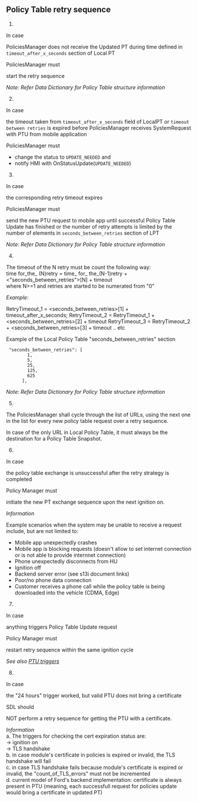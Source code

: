 ## Policy Table retry sequence

1. 
In case 

PoliciesManager does not receive the Updated PT during time defined in `timeout_after_x_seconds` section of Local PT 

PoliciesManager must

start the retry sequence

_Note: Refer Data Dictionary for Policy Table structure information_

2. 
In case 

the timeout taken from `timeout_after_x_seconds` field of LocalPT or `timeout between retries` is expired before PoliciesManager receives SystemRequest with PTU from mobile application

PoliciesManager must 
- change the status to `UPDATE_NEEDED` and 
- notify HMI with OnStatusUpdate(`UPDATE_NEEDED`) 

3. 
In case 

the corresponding retry timeout expires 

PoliciesManager must 

send the new PTU request to mobile app until successful Policy Table Update has finished or the number of retry attempts is limited by the number of elements in `seconds_between_retries` section of LPT

_Note: Refer Data Dictionary for Policy Table structure information_

4. 

The timeout of the N retry must be count the following way:  
time for_the_ (N)retry = time_ for_ the_(N-1)retry + <"seconds_between_retries">[N] + timeout  
where N>=1 and retries are started to be numerated from "0"

_Example:_

RetryTimeout_1 = <seconds_between_retries>[1] + timeout_after_x_seconds;
RetryTimeout_2 = RetryTimeout_1 + <seconds_between_retries>[2] + timeout
RetryTimeout_3 = RetryTimeout_2 + <seconds_between_retries>[3] + timeout
..
etc

Example of the Local Policy Table "seconds_between_retries" section

```
 "seconds_between_retries": [
        1,
        5,
        25,
        125,
        625
      ],
```

_Note: Refer Data Dictionary for Policy Table structure information_

5. 
The PoliciesManager shall cycle through the list of URLs, using the next one in the list for every new policy table request over a retry sequence.  

In case of the only URL in Local Policy Table, it must always be the destination for a Policy Table Snapshot.

6. 
In case 

the policy table exchange is unsuccessful after the retry strategy is completed

Policy Manager must 

initiate the new PT exchange sequence upon the next ignition on.

_Information_ 

Example scenarios when the system may be unable to receive a request include, but are not limited to:
- Mobile app unexpectedly crashes
- Mobile app is blocking requests (doesn't allow to set internet connection or is not able to provide internnet connection)
- Phone unexpectedly disconnects from HU
- Ignition off
- Backend server error (see s13i document links)
- Poor/no phone data connection
- Customer receives a phone call while the policy table is being downloaded into the vehicle (CDMA, Edge)

7. 
In case 

anything triggers Policy Table Update request

Policy Manager must 

restart retry sequence within the same ignition cycle 

_See also [PTU triggers]()_

8. 
In case 

the "24 hours" trigger worked, but valid PTU does not bring a certificate

SDL should 

NOT perform a retry sequence for getting the PTU with a certificate.

_Information_  
a. The triggers for checking the cert expiration status are:  
-> ignition on  
-> TLS handshake  
b. in case module's certificate in policies is expired or invalid, the TLS handshake will fail  
c. in case TLS handshake fails because module's certificate is expired or invalid, the "count_of_TLS_errors" must not be incremented  
d. current model of Ford's backend implementation: certificate is always present in PTU (meaning, each successfull request for policies update would bring a certificate in updated PT)


